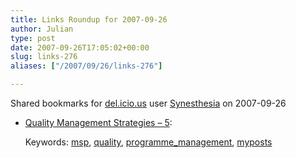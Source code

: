 ```yaml
---
title: Links Roundup for 2007-09-26
author: Julian
type: post
date: 2007-09-26T17:05:02+00:00
slug: links-276 
aliases: ["/2007/09/26/links-276"]

---
```

Shared bookmarks for [del.icio.us][1] user  [Synesthesia][2] on 2007-09-26

  * [Quality Management Strategies &#8211; 5][3]:
  
       
    Keywords: [msp][4], [quality][5], [programme_management][6], [myposts][7]

 [1]: https://del.icio.us/
 [2]: https://del.icio.us/synesthesia
 [3]: https://www.synesthesia.co.uk/msp/2007/09/26/quality-management-strategies-5 "https://www.synesthesia.co.uk/msp/2007/09/26/quality-management-strategies-5"
 [4]: https://del.icio.us/synesthesia/msp
 [5]: https://del.icio.us/synesthesia/quality
 [6]: https://del.icio.us/synesthesia/programme_management
 [7]: https://del.icio.us/synesthesia/myposts